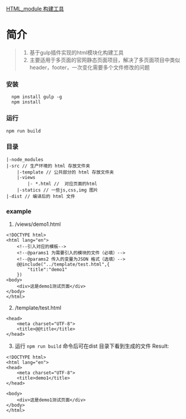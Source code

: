 ﻿[HTML_module 构建工具](./html_module)
# 简介
>1. 基于gulp插件实现的html模块化构建工具
>2. 主要适用于多页面的官网静态页面项目，解决了多页面项目中类似header，footer，一次变化需要多个文件修改的问题

### 安装
```
  npm install gulp -g
  npm install 
```
###  运行
```
npm run build
```
### 目录
```
|-node_modules
|-src // 生产环境的 html 存放文件夹
    |-template // 公共部分的 html 存放文件夹
    |-views
        |- *.html //  对应页面的html
    |-statics // 一些js,css,img 图片
|-dist // 编译后的 html 文件

```
### example
1. /views/demo1.html
```
<!DOCTYPE html>
<html lang="en">
    <!--引入对应的模板-->
    <!--@params1 为需要引入的模块的文件（必填）-->
    <!--@params2 传入的变量为JSON 格式（选填）-->
    @@include("../template/test.html",{
    	"title":"demo1"
    })
<body>
	<div>这是demo1测试页面</div>
</body>
</html>
```
2. /template/test.html
```
<head>
	<meta charset="UTF-8">
	<title>@@title</title>
</head>

```
3. 运行 `npm run build` 命令后可在dist 目录下看到生成的文件
Result:
```
<!DOCTYPE html>
<html lang="en">
<head>
	<meta charset="UTF-8">
	<title>demo1</title>
</head>

<body>
	<div>这是demo1测试页面</div>
</body>
</html>
```